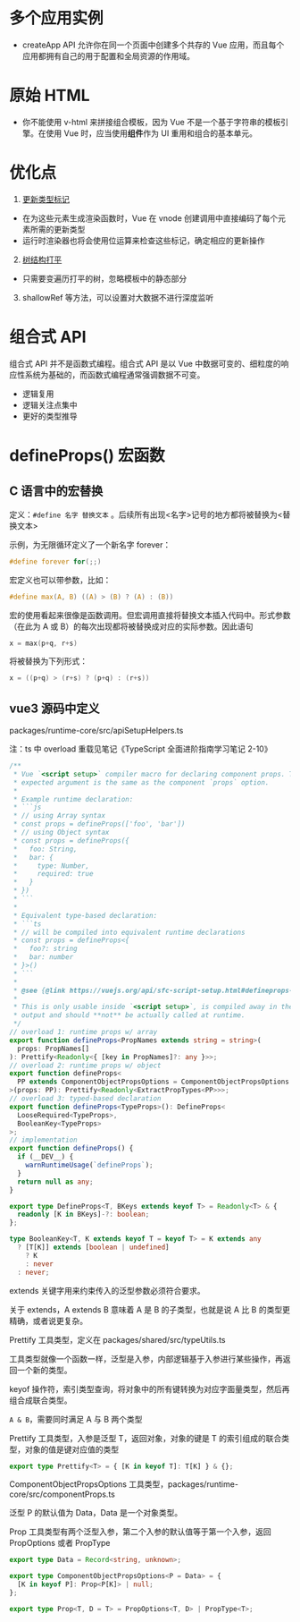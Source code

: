 # 多个应用实例

- createApp API 允许你在同一个页面中创建多个共存的 Vue 应用，而且每个应用都拥有自己的用于配置和全局资源的作用域。

# 原始 HTML

- 你不能使用 v-html 来拼接组合模板，因为 Vue 不是一个基于字符串的模板引擎。在使用 Vue 时，应当使用**组件**作为 UI 重用和组合的基本单元。

# 优化点

1. [更新类型标记](https://cn.vuejs.org/guide/extras/rendering-mechanism.html#patch-flags)

- 在为这些元素生成渲染函数时，Vue 在 vnode 创建调用中直接编码了每个元素所需的更新类型
- 运行时渲染器也将会使用位运算来检查这些标记，确定相应的更新操作

2. [树结构打平](https://cn.vuejs.org/guide/extras/rendering-mechanism.html#tree-flattening)

- 只需要变遍历打平的树，忽略模板中的静态部分

3. shallowRef 等方法，可以设置对大数据不进行深度监听

# 组合式 API

组合式 API 并不是函数式编程。组合式 API 是以 Vue 中数据可变的、细粒度的响应性系统为基础的，而函数式编程通常强调数据不可变。

- 逻辑复用
- 逻辑关注点集中
- 更好的类型推导

# defineProps() 宏函数

## C 语言中的宏替换

定义：`#define 名字 替换文本` 。后续所有出现<名字>记号的地方都将被替换为<替换文本>

示例，为无限循环定义了一个新名字 forever：

```c
#define forever for(;;)
```

宏定义也可以带参数，比如：

```c
#define max(A, B) ((A) > (B) ? (A) : (B))
```

宏的使用看起来很像是函数调用。但宏调用直接将替换文本插入代码中。形式参数（在此为 A 或 B）的每次出现都将被替换成对应的实际参数。因此语句

```c
x = max(p+q, r+s)
```

将被替换为下列形式：

```c
x = ((p+q) > (r+s) ? (p+q) : (r+s))
```

## vue3 源码中定义

packages/runtime-core/src/apiSetupHelpers.ts

注：ts 中 overload 重载见笔记《TypeScript 全面进阶指南学习笔记 2-10》

````ts
/**
 * Vue `<script setup>` compiler macro for declaring component props. The
 * expected argument is the same as the component `props` option.
 *
 * Example runtime declaration:
 * ```js
 * // using Array syntax
 * const props = defineProps(['foo', 'bar'])
 * // using Object syntax
 * const props = defineProps({
 *   foo: String,
 *   bar: {
 *     type: Number,
 *     required: true
 *   }
 * })
 * ```
 *
 * Equivalent type-based declaration:
 * ```ts
 * // will be compiled into equivalent runtime declarations
 * const props = defineProps<{
 *   foo?: string
 *   bar: number
 * }>()
 * ```
 *
 * @see {@link https://vuejs.org/api/sfc-script-setup.html#defineprops-defineemits}
 *
 * This is only usable inside `<script setup>`, is compiled away in the
 * output and should **not** be actually called at runtime.
 */
// overload 1: runtime props w/ array
export function defineProps<PropNames extends string = string>(
  props: PropNames[]
): Prettify<Readonly<{ [key in PropNames]?: any }>>;
// overload 2: runtime props w/ object
export function defineProps<
  PP extends ComponentObjectPropsOptions = ComponentObjectPropsOptions
>(props: PP): Prettify<Readonly<ExtractPropTypes<PP>>>;
// overload 3: typed-based declaration
export function defineProps<TypeProps>(): DefineProps<
  LooseRequired<TypeProps>,
  BooleanKey<TypeProps>
>;
// implementation
export function defineProps() {
  if (__DEV__) {
    warnRuntimeUsage(`defineProps`);
  }
  return null as any;
}

export type DefineProps<T, BKeys extends keyof T> = Readonly<T> & {
  readonly [K in BKeys]-?: boolean;
};

type BooleanKey<T, K extends keyof T = keyof T> = K extends any
  ? [T[K]] extends [boolean | undefined]
    ? K
    : never
  : never;
````

extends 关键字用来约束传入的泛型参数必须符合要求。

关于 extends，A extends B 意味着 A 是 B 的子类型，也就是说 A 比 B 的类型更精确，或者说更复杂。

Prettify 工具类型，定义在 packages/shared/src/typeUtils.ts

工具类型就像一个函数一样，泛型是入参，内部逻辑基于入参进行某些操作，再返回一个新的类型。

keyof 操作符，索引类型查询，将对象中的所有键转换为对应字面量类型，然后再组合成联合类型。

`A & B`，需要同时满足 A 与 B 两个类型

Prettify 工具类型，入参是泛型 T，返回对象，对象的键是 T 的索引组成的联合类型，对象的值是键对应值的类型

```ts
export type Prettify<T> = { [K in keyof T]: T[K] } & {};
```

ComponentObjectPropsOptions 工具类型，packages/runtime-core/src/componentProps.ts

泛型 P 的默认值为 Data，Data 是一个对象类型。

Prop 工具类型有两个泛型入参，第二个入参的默认值等于第一个入参，返回 PropOptions 或者 PropType

```ts
export type Data = Record<string, unknown>;

export type ComponentObjectPropsOptions<P = Data> = {
  [K in keyof P]: Prop<P[K]> | null;
};

export type Prop<T, D = T> = PropOptions<T, D> | PropType<T>;
```
